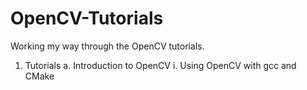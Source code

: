 # OpenCV-Tutorials
Working my way through the OpenCV tutorials.

1.  Tutorials
    a.  Introduction to OpenCV
        i.  Using OpenCV with gcc and CMake
